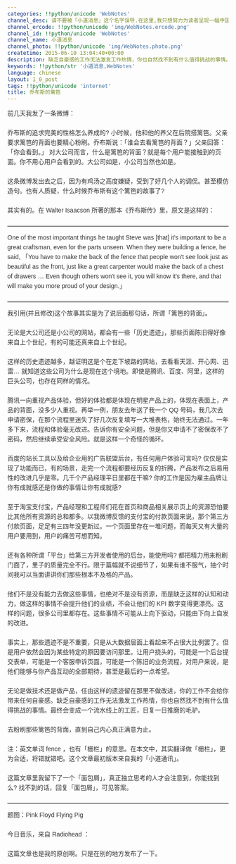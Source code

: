 ```yaml
---
categories: !!python/unicode 'WebNotes'
channel_desc: 请不要被「小道消息」这个名字误导.在这里,我只想努力为读者呈现一幅中国互联网的清明上河图.
channel_ercode: !!python/unicode 'img/WebNotes.ercode.png'
channel_id: !!python/unicode 'WebNotes'
channel_name: 小道消息
channel_photo: !!python/unicode 'img/WebNotes.photo.png'
createtime: 2015-06-10 13:04:40+00:00
description: 缺乏自豪感的工作无法激发工作热情，你也自然找不到有什么值得挑战的事情。最终会变成一个流水线上的工匠，日复一日推磨的毛驴。
keywords: !!python/str '小道消息,WebNotes'
language: chinese
layout: 1_0_post
tags: !!python/unicode 'internet'
title: 乔布斯的篱笆
---
```

<div class="rich_media_content" id="js_content">
<p style="font-family: Avenir, sans-serif; border: 0px; margin-top: 2px; margin-bottom: 22px; padding: 0px; outline: 0px; color: rgb(51, 51, 51); line-height: 22px; white-space: normal;">
         前几天我发了一条微博：
        </p>
<p style="font-family: Avenir, sans-serif; border: 0px; margin-top: 2px; margin-bottom: 22px; padding: 0px; outline: 0px; color: rgb(51, 51, 51); line-height: 22px; white-space: normal;">
         乔布斯的追求完美的性格怎么养成的? 小时候，他和他的养父在后院搭篱笆。父亲要求篱笆的背面也要精心粉刷。乔布斯说：「谁会去看篱笆的背面？」父亲回答：「你会看到。」 对大公司而言，什么是篱笆的背面？就是每个用户能接触到的页面。你不用心用户会看到的。大公司如是，小公司当然也如是。
        </p>
<p style="font-family: Avenir, sans-serif; border: 0px; margin-top: 2px; margin-bottom: 22px; padding: 0px; outline: 0px; color: rgb(51, 51, 51); line-height: 22px; white-space: normal;">
         这条微博发出去之后，因为有鸡汤之高度嫌疑，受到了好几个人的调侃。甚至模仿造句。也有人质疑，什么时候乔布斯有这个篱笆的故事了?
        </p>
<p style="font-family: Avenir, sans-serif; border: 0px; margin-top: 2px; margin-bottom: 22px; padding: 0px; outline: 0px; color: rgb(51, 51, 51); line-height: 22px; white-space: normal;">
         其实有的。在 Walter Isaacson 所著的那本《乔布斯传》里，原文是这样的：
        </p>
<hr style="font-family: Avenir, sans-serif; border-right-width: 0px; border-bottom-width: 0px; border-left-width: 0px; border-top-style: solid; border-top-color: rgb(234, 234, 234); height: 1px; margin: 1em 0px; padding: 0px; color: rgb(51, 51, 51); line-height: 22px; white-space: normal;"/>
<p style="font-family: Avenir, sans-serif; border: 0px; margin-top: 2px; margin-bottom: 22px; padding: 0px; outline: 0px; color: rgb(51, 51, 51); line-height: 22px; white-space: normal;">
         One of the most important things he taught Steve was [that] it's important to be a great craftsman, even for the parts unseen. When they were building a fence, he said, 「You have to make the back of the fence that people won't see look just as beautiful as the front, just like a great carpenter would make the back of a chest of drawers … Even though others won't see it, you will know it's there, and that will make you more proud of your design.」
        </p>
<hr style="font-family: Avenir, sans-serif; border-right-width: 0px; border-bottom-width: 0px; border-left-width: 0px; border-top-style: solid; border-top-color: rgb(234, 234, 234); height: 1px; margin: 1em 0px; padding: 0px; color: rgb(51, 51, 51); line-height: 22px; white-space: normal;"/>
<p style="font-family: Avenir, sans-serif; border: 0px; margin-top: 2px; margin-bottom: 22px; padding: 0px; outline: 0px; color: rgb(51, 51, 51); line-height: 22px; white-space: normal;">
         我引用(并且修改)这个故事其实是为了说后面那句话，所谓「篱笆的背面」。
        </p>
<p style="font-family: Avenir, sans-serif; border: 0px; margin-top: 2px; margin-bottom: 22px; padding: 0px; outline: 0px; color: rgb(51, 51, 51); line-height: 22px; white-space: normal;">
         无论是大公司还是小公司的网站，都会有一些「历史遗迹」，那些页面陈旧得好像来自上个世纪，有的可能还真来自上个世纪。
        </p>
<p style="font-family: Avenir, sans-serif; border: 0px; margin-top: 2px; margin-bottom: 22px; padding: 0px; outline: 0px; color: rgb(51, 51, 51); line-height: 22px; white-space: normal;">
         这样的历史遗迹越多，越证明这是个在走下坡路的网站，去看看天涯、开心网、迅雷… 就知道这些公司为什么是现在这个境地。即使是腾讯、百度、阿里，这样的巨头公司，也存在同样的情况。
        </p>
<p style="font-family: Avenir, sans-serif; border: 0px; margin-top: 2px; margin-bottom: 22px; padding: 0px; outline: 0px; color: rgb(51, 51, 51); line-height: 22px; white-space: normal;">
         腾讯一向重视产品体验，但好的体验都是体现在明星产品上的，体现在表面上，产品的背面，没多少人重视。再举一例，朋友去年送了我一个 QQ 号码，我几次去申请密保，在那个流程里迷失了好几次反复填写一大堆表格，始终无法通过。一年多下来，流程和体验毫无改进。告诉你有安全问题，但是你又申请不了密保改不了密码，然后继续承受安全风险。就是这样一个奇怪的循环。
        </p>
<p style="font-family: Avenir, sans-serif; border: 0px; margin-top: 2px; margin-bottom: 22px; padding: 0px; outline: 0px; color: rgb(51, 51, 51); line-height: 22px; white-space: normal;">
         百度的站长工具以及给企业用的广告联盟后台，有任何用户体验可言吗? 仅仅是实现了功能而已，有的场景，走完一个流程都要经历反复的折腾，产品发布之后易用性的改进几乎是零。几千个产品经理平日里都在干嘛? 你的工作是因为雇主品牌让你有成就感还是你做的事情让你有成就感?
        </p>
<p style="font-family: Avenir, sans-serif; border: 0px; margin-top: 2px; margin-bottom: 22px; padding: 0px; outline: 0px; color: rgb(51, 51, 51); line-height: 22px; white-space: normal;">
         至于淘宝支付宝，产品经理和工程师们花在首页和商品相关展示页上的资源恐怕要比其他所有资源的总和都多。以我微博反馈的支付宝的付款页面来说，那个第三方付款页面，足足有三四年没更新过。一个页面里存在一堆问题，而每天又有大量的用户要用到，用户的痛苦可想而知。
        </p>
<p style="font-family: Avenir, sans-serif; border: 0px; margin-top: 2px; margin-bottom: 22px; padding: 0px; outline: 0px; color: rgb(51, 51, 51); line-height: 22px; white-space: normal;">
         还有各种所谓「平台」给第三方开发者使用的后台，能使用吗? 都把精力用来粉刷门面了，里子的质量完全不行。限于篇幅就不说细节了，如果有谁不服气，抽个时间我可以当面讲讲你们那些根本不及格的产品。
        </p>
<p style="font-family: Avenir, sans-serif; border: 0px; margin-top: 2px; margin-bottom: 22px; padding: 0px; outline: 0px; color: rgb(51, 51, 51); line-height: 22px; white-space: normal;">
         他们不是没有能力去做这些事情，也绝对不是没有资源，而是缺乏这样的认知和动力，做这样的事情不会提升他们的业绩，不会让他们的 KPI 数字变得更漂亮。这样的问题，很多公司里都存在。这些事情不可能从上向下驱动，只能由下向上自发的改进。
        </p>
<p style="font-family: Avenir, sans-serif; border: 0px; margin-top: 2px; margin-bottom: 22px; padding: 0px; outline: 0px; color: rgb(51, 51, 51); line-height: 22px; white-space: normal;">
         事实上，那些遗迹不是不重要，只是从大数据层面上看起来不占很大比例罢了。但是用户依然会因为某些特定的原因要访问那里。让用户挠头的，可能是一个后台提交表单，可能是一个客服申诉页面，可能是一个陈旧的业务流程，对用户来说，是他们能够与你产品互动的全部期待，甚至是最后的一点希望。
        </p>
<p style="font-family: Avenir, sans-serif; border: 0px; margin-top: 2px; margin-bottom: 22px; padding: 0px; outline: 0px; color: rgb(51, 51, 51); line-height: 22px; white-space: normal;">
         无论是做技术还是做产品，任由这样的遗迹留在那里不做改进，你的工作不会给你带来任何自豪感。缺乏自豪感的工作无法激发工作热情，你也自然找不到有什么值得挑战的事情。最终会变成一个流水线上的工匠，日复一日推磨的毛驴。
        </p>
<p style="font-family: Avenir, sans-serif; border: 0px; margin-top: 2px; margin-bottom: 22px; padding: 0px; outline: 0px; color: rgb(51, 51, 51); line-height: 22px; white-space: normal;">
         去粉刷那些篱笆的背面，直到自己内心真正满意为止。
        </p>
<p style="font-family: Avenir, sans-serif; border: 0px; margin-top: 2px; margin-bottom: 22px; padding: 0px; outline: 0px; color: rgb(51, 51, 51); line-height: 22px; white-space: normal;">
         注：英文单词 fence ，也有「栅栏」的意思。在本文中，其实翻译做「栅栏」，更为合适，将错就错吧。这个文章最初版本来自我的「小道通讯」。
        </p>
<p style="font-family: Avenir, sans-serif; border: 0px; margin-top: 2px; margin-bottom: 22px; padding: 0px; outline: 0px; color: rgb(51, 51, 51); line-height: 22px; white-space: normal;">
         这篇文章里我留下了一个「面包屑」，真正独立思考的人才会注意到，你能找到么? 找不到的话，回复「面包屑」，可见答案。
        </p>
<hr style="font-family: Avenir, sans-serif; border-right-width: 0px; border-bottom-width: 0px; border-left-width: 0px; border-top-style: solid; border-top-color: rgb(234, 234, 234); height: 1px; margin: 1em 0px; padding: 0px; color: rgb(51, 51, 51); line-height: 22px; white-space: normal;"/>
<p style="font-family: Avenir, sans-serif; border: 0px; margin-top: 2px; margin-bottom: 22px; padding: 0px; outline: 0px; color: rgb(51, 51, 51); line-height: 22px; white-space: normal;">
         题图：Pink Floyd Flying Pig
        </p>
<p style="font-family: Avenir, sans-serif; border: 0px; margin-top: 2px; margin-bottom: 22px; padding: 0px; outline: 0px; color: rgb(51, 51, 51); line-height: 22px; white-space: normal;">
         今日音乐，来自 Radiohead ：
        </p>
<p style="font-family: Avenir, sans-serif; border: 0px; margin-top: 2px; margin-bottom: 22px; padding: 0px; outline: 0px; color: rgb(51, 51, 51); line-height: 22px; white-space: normal;">
<qqmusic albumurl="/7/4/002vtHvO1JWh74.jpg" audiourl="http://ws.stream.qqmusic.qq.com/2328836.m4a?fromtag=46" class="res_iframe qqmusic_iframe js_editor_qqmusic" commentid="3460030503" mid="0028dX550PcuVb" music_name="Paranoid Android" musicid="2328836" singer="Radiohead - Paranoid Android" src="/cgi-bin/readtemplate?t=tmpl/qqmusic_tmpl&amp;singer=Radiohead%20-%20Paranoid%20Android&amp;music_name=Paranoid%20Android">
</qqmusic>
</p>
<p style="font-family: Avenir, sans-serif; border: 0px; margin-top: 2px; margin-bottom: 22px; padding: 0px; outline: 0px; color: rgb(51, 51, 51); line-height: 22px; white-space: normal;">
         这篇文章也是我的原创啊。只是在别的地方发布了一下。
        </p>
</div>